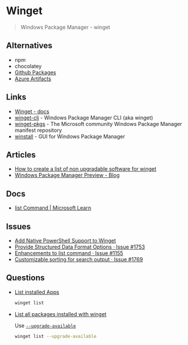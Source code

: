 # Winget

> Windows Package Manager - winget


## Alternatives

* npm
* chocolatey
* [Github Packages](https://github.com/features/packages)
* [Azure Artifacts](https://azure.microsoft.com/en-us/services/devops/artifacts/)


## Links

* [Winget - docs](https://docs.microsoft.com/en-us/windows/package-manager/winget/)
* [winget-cli](https://github.com/microsoft/winget-cli) - Windows Package Manager CLI (aka winget)
* [winget-pkgs](https://github.com/microsoft/winget-pkgs) - The Microsoft community Windows Package Manager manifest repository
* [winstall](https://winstall.app/) - GUI for Windows Package Manager

## Articles

* [How to create a list of non upgradable software for winget](https://www.codewrecks.com/post/general/winget-update-selective/)
* [Windows Package Manager Preview - Blog](https://devblogs.microsoft.com/commandline/windows-package-manager-preview/)


## Docs

* [list Command | Microsoft Learn](https://learn.microsoft.com/en-us/windows/package-manager/winget/list)

## Issues

* [Add Native PowerShell Support to Winget](https://github.com/microsoft/winget-cli/issues/221)
* [Provide Structured Data Format Options · Issue #1753](https://github.com/microsoft/winget-cli/issues/1753)
* [Enhancements to list command · Issue #1155](https://github.com/microsoft/winget-cli/issues/1155)
* [Customizable sorting for search output · Issue #1769](https://github.com/microsoft/winget-cli/issues/1769)

## Questions

* [List installed Apps](https://github.com/microsoft/winget-cli/issues/119)

  ```bash
  winget list
  ```

* [List all packages installed with winget](https://stackoverflow.com/q/75228294/1366033)

  Use [`--upgrade-available`](https://learn.microsoft.com/en-us/windows/package-manager/winget/list)

  ```bash
  winget list --upgrade-available
  ```


